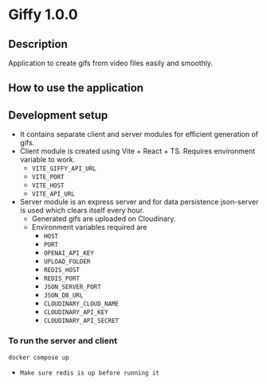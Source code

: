 # Giffy 1.0.0

## Description

Application to create gifs from video files easily and smoothly.

## How to use the application

## Development setup

- It contains separate client and server modules for efficient generation of gifs.
- Client module is created using Vite + React + TS. Requires environment variable to work.
    - `VITE_GIFFY_API_URL`
    - `VITE_PORT`
    - `VITE_HOST`
    - `VITE_API_URL`
- Server module is an express server and for data persistence json-server is used which clears itself every hour.
    - Generated gifs are uploaded on Cloudinary.
    - Environment variables required are
        - `HOST`
        - `PORT`
        - `OPENAI_API_KEY`
        - `UPLOAD_FOLDER`
        - `REDIS_HOST`
        - `REDIS_PORT`
        - `JSON_SERVER_PORT`
        - `JSON_DB_URL`
        - `CLOUDINARY_CLOUD_NAME`
        - `CLOUDINARY_API_KEY`
        - `CLOUDINARY_API_SECRET`

### To run the server and client

```shell
docker compose up
```

- `Make sure redis is up before running it`